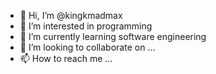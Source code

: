 - 👋 Hi, I’m @kingkmadmax
- 👀 I’m interested in programming
- 🌱 I’m currently learning software engineering 
- 💞️ I’m looking to collaborate on ...
- 📫 How to reach me ...

<!---
kingkmadmax/kingkmadmax is a ✨ special ✨ repository because its `README.md` (this file) appears on your GitHub profile.
You can click the Preview link to take a look at your changes.
--->
